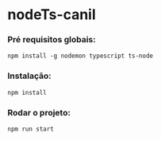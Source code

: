 # nodeTs-canil

### Pré requisitos globais:
`npm install -g nodemon typescript ts-node`

### Instalação:
`npm install`

### Rodar o projeto:
`npm run start`